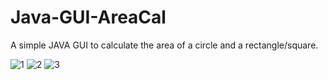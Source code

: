 # Java-GUI-AreaCal
A simple JAVA GUI to calculate the area of a circle and a rectangle/square.

![1](https://user-images.githubusercontent.com/109679563/180624180-31eec132-c5f8-4a83-a7b0-cc4977852716.png)
![2](https://user-images.githubusercontent.com/109679563/180624183-069b020a-6ce3-45ee-b89e-4b08951bf37d.png)
![3](https://user-images.githubusercontent.com/109679563/180624184-e63c2913-7ca5-47eb-8eb0-808b7ccd9735.png)
